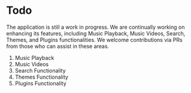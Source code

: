 # Todo

The application is still a work in progress. We are continually working on enhancing its features, including Music Playback, Music Videos, Search, Themes, and Plugins functionalities. We welcome contributions via PRs from those who can assist in these areas.

1. Music Playback
2. Music Videos
3. Search Functionality
4. Themes Functionality
5. Plugins Functionality
